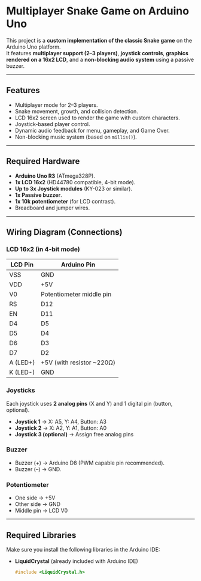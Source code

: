 # Multiplayer Snake Game on Arduino Uno

This project is a **custom implementation of the classic Snake game** on the Arduino Uno platform.  
It features **multiplayer support (2–3 players)**, **joystick controls**, **graphics rendered on a 16x2 LCD**, and a **non-blocking audio system** using a passive buzzer.  

---

## Features
- Multiplayer mode for 2–3 players.
- Snake movement, growth, and collision detection.
- LCD 16x2 screen used to render the game with custom characters.
- Joystick-based player control.
- Dynamic audio feedback for menu, gameplay, and Game Over.
- Non-blocking music system (based on `millis()`).

---

## Required Hardware
- **Arduino Uno R3** (ATmega328P).
- **1x LCD 16x2** (HD44780 compatible, 4-bit mode).
- **Up to 3x Joystick modules** (KY-023 or similar).
- **1x Passive buzzer**.
- **1x 10k potentiometer** (for LCD contrast).
- Breadboard and jumper wires.

---

## Wiring Diagram (Connections)

### LCD 16x2 (in 4-bit mode)
| LCD Pin | Arduino Pin |
|---------|-------------|
| VSS     | GND         |
| VDD     | +5V         |
| V0      | Potentiometer middle pin |
| RS      | D12         |
| EN      | D11         |
| D4      | D5          |
| D5      | D4          |
| D6      | D3          |
| D7      | D2          |
| A (LED+) | +5V (with resistor ~220Ω) |
| K (LED-) | GND         |

### Joysticks
Each joystick uses **2 analog pins** (X and Y) and 1 digital pin (button, optional).

- **Joystick 1** → X: A5, Y: A4, Button: A3  
- **Joystick 2** → X: A2, Y: A1, Button: A0  
- **Joystick 3 (optional)** → Assign free analog pins  

### Buzzer
- Buzzer (+) → Arduino D8 (PWM capable pin recommended).  
- Buzzer (–) → GND.  

### Potentiometer
- One side → +5V  
- Other side → GND  
- Middle pin → LCD V0  

---

## Required Libraries
Make sure you install the following libraries in the Arduino IDE:  

- **LiquidCrystal** (already included with Arduino IDE)  
  ```cpp
  #include <LiquidCrystal.h>
